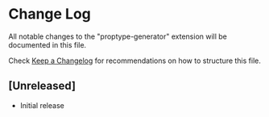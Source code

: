 # Change Log

All notable changes to the "proptype-generator" extension will be documented in this file.

Check [Keep a Changelog](http://keepachangelog.com/) for recommendations on how to structure this file.

## [Unreleased]

- Initial release